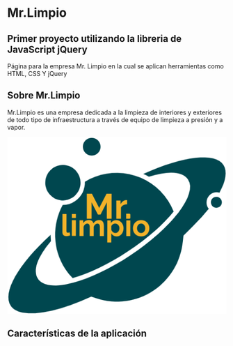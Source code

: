 # Mr.Limpio 
## Primer proyecto utilizando la libreria de JavaScript jQuery
Página para la empresa Mr. Limpio en la cual se aplican herramientas como HTML, CSS Y jQuery
## Sobre Mr.Limpio
Mr.Limpio es una empresa dedicada a la limpieza de interiores y exteriores de todo tipo de infraestructura a través de equipo de limpieza a presión y a vapor.

![Mr.Limpio logo](https://github.com/CristianJocol/FirstjQueryPractice/blob/main/IMG/logo.png)

## Características de la aplicación 
